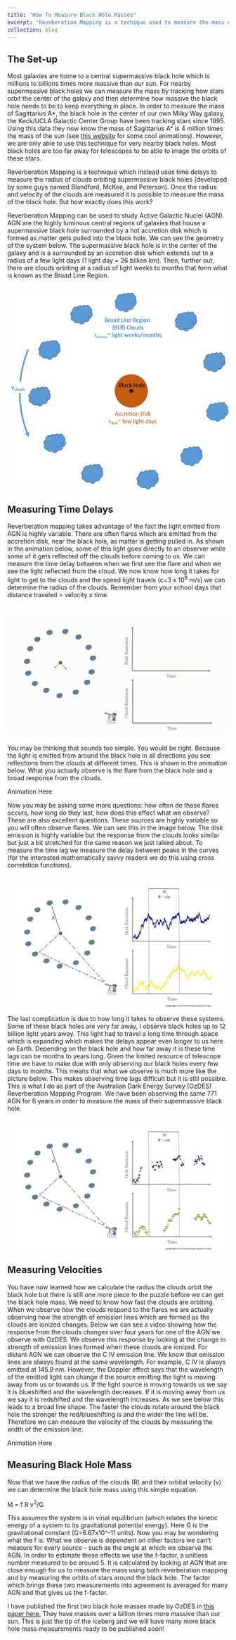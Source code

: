 ```yaml
---
title: "How To Measure Black Hole Masses"
excerpt: "Reveberation Mapping is a techique used to measure the mass of distant black holes.  Read this to learn how!<br/><img src='/images/RMDiagram.png'>"
collection: blog
---
```


## The Set-up
Most galaxies are home to a central supermassive black hole which is millions to billions times more massive than our sun.  For nearby supermassive black holes we can measure the mass by tracking how stars orbit the center of the galaxy and then determine how massive the black hole needs to be to keep everything in place.  In order to measure the mass of Sagittarius A\*, the black hole in the center of our own Milky Way galaxy, the Keck/UCLA Galactic Center Group have been tracking stars since 1995.  Using this data they now know the mass of Sagittarius A\* is 4 million times the mass of the sun (see [this website](http://www.astro.ucla.edu/~ghezgroup/gc/animations.html) for some cool animations).  However, we are only able to use this technique for very nearby black holes.  Most black holes are too far away for telescopes to be able to image the orbits of these stars.

Reverberation Mapping is a technique which instead uses time delays to measure the radius of clouds orbiting supermassive black holes (developed by some guys named Blandford, McKee, and Peterson).  Once the radius and velocity of the clouds are measured it is possible to measure the mass of the black hole.  But how exactly does this work?  

Reverberation Mapping can be used to study Active Galactic Nuclei (AGN).  AGN are the highly luminous central regions of galaxies that house a supermassive black hole surrounded by a hot accretion disk which is formed as matter gets pulled into the black hole.   We can see the geometry of the system below.  The supermassive black hole is in the center of the galaxy and is a surrounded by an accretion disk which extends out to a radius of a few light days (1 light day = 26 billion km).  Then, further out, there are clouds orbiting at a radius of light weeks to months that form what is known as the Broad Line Region.

<br/><img src='/images/AGN.png'>

## Measuring Time Delays
Reverberation mapping takes advantage of the fact the light emitted from AGN is highly variable.  There are often flares which are emitted from the accretion disk, near the black hole, as matter is getting pulled in.  As shown in the animation below, some of this light goes directly to an observer while some of it gets reflected off the clouds before coming to us.  We can measure the time delay between when we first see the flare and when we see the light reflected from the cloud.  We now know how long it takes for light to get to the clouds and the speed light travels (c=3 x 10<sup>8</sup> m/s) we can determine the radius of the clouds.  Remember from your school days that distance traveled = velocity x time.  

<br/><img src='/images/SimpleRM.gif'>

You may be thinking that sounds too simple.  You would be right.  Because the light is emitted from around the black hole in all directions you see reflections from the clouds at different times.  This is shown in the animation below.  What you actually observe is the flare from the black hole and a broad response from the clouds.

Animation Here

Now you may be asking some more questions:  how often do these flares occurs, how long do they last, how does this effect what we observe?  These are also excellent questions.  These sources are highly variable so you will often observe flares.  We can see this in the image below.  The disk emission is highly variable but the response from the clouds looks similar but just a bit stretched for the same reason we just talked about.   To measure the time lag we measure the delay between peaks in the curves (for the interested mathematically savvy readers we do this using cross correlation functions).   

<br/><img src='/images/HardRM.png'>

The last complication is due to how long it takes to observe these systems.  Some of these black holes are very far away, I observe black holes up to 12 billion light years away.  This light had to travel a long time through space which is expanding which makes the delays appear even longer to us here on Earth.  Depending on the black hole and how far away it is these time lags can be months to years long.  Given the limited resource of telescope time we have to make due with only observing our black holes every few days to months.  This means that what we observe is much more like the picture below.  This makes observing time lags difficult but it is still possible.  This is what I do as part of the Australian Dark Energy Survey (OzDES) Reverberation Mapping Program.  We have been observing the same 771 AGN for 6 years in order to measure the mass of their supermassive black hole.  

<br/><img src='/images/OurRM.png'>

## Measuring Velocities
You have now learned how we calculate the radius the clouds orbit the black hole but there is still one more piece to the puzzle before we can get the black hole mass.   We need to know how fast the clouds are orbiting.   When we observe how the clouds respond to the flares we are actually observing how the strength of emission lines which are formed as the clouds are ionized changes.    Below we can see a video showing how the response from the clouds changes over four years for one of the AGN we observe with OzDES.  We observe this response by looking at the change in strength of emission lines formed when these clouds are ionized.  For distant AGN we can observe the C IV emission line.  We know that emission lines are always found at the same wavelength.  For example, C IV is always emitted at 145.9 nm.  However, the Doppler effect says that the wavelength of the emitted light can change if the source emitting the light is moving away from us or towards us.  If the light source is moving towards us we say it is blueshifted and the wavelength decreases.  If it is moving away from us we say it is redshifted and the wavelength increases.  As we see below this leads to a broad line shape.  The faster the clouds rotate around the black hole the stronger the red/blueshifting is and the wider the line will be.  Therefore we can measure the velocity of the clouds by measuring the width of the emission line.

Animation Here

## Measuring Black Hole Mass
Now that we have the radius of the clouds (R) and their orbital velocity (v) we can determine the black hole mass using this simple equation.

M = f R v<sup>2</sup>/G

This assumes the system is in virial equilibrium (which relates the kinetic energy of a system to its gravitational potential energy). Here G is the gravitational constant (G=6.67x10^-11 units).  Now you may be wondering what the f is.  What we observe is dependent on other factors we can’t measure for every source – such as the angle at which we observe the AGN.  In order to estimate these effects we use the f-factor, a unitless number measured to be around 5.  It is calculated by looking at AGN that are close enough for us to measure the mass using both reverberation mapping and by measuring the orbits of stars around the black hole.  The factor which brings these two measurements into agreement is averaged for many AGN and that gives us the f-factor.   

I have published the first two black hole masses made by OzDES in [this paper here.](https://arxiv.org/abs/1902.04206) They have masses over a billion times more massive than our sun.  This is just the tip of the iceberg and we will have many more black hole mass measurements ready to be published soon!
